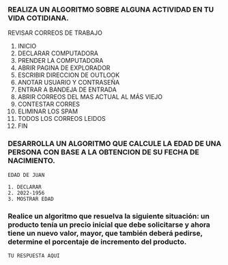 ### REALIZA UN ALGORITMO SOBRE ALGUNA ACTIVIDAD EN TU VIDA COTIDIANA.

  REVISAR CORREOS DE TRABAJO
  
  1. INICIO
  2. DECLARAR COMPUTADORA
  3. PRENDER LA COMPUTADORA
  4. ABRIR PAGINA DE EXPLORADOR
  5. ESCRIBIR DIRECCION DE OUTLOOK
  6. ANOTAR USUARIO Y CONTRASEÑA
  7. ENTRAR A BANDEJA DE ENTRADA
  8. ABRIR CORREOS DEL MAS ACTUAL AL MÁS VIEJO
  9. CONTESTAR CORRES
  10. ELIMINAR LOS SPAM
  11. TODOS LOS CORREOS LEIDOS
  12. FIN
  


### DESARROLLA UN ALGORITMO QUE CALCULE LA EDAD DE UNA PERSONA CON BASE A LA OBTENCION DE SU FECHA DE NACIMIENTO.

    EDAD DE JUAN
    
    1. DECLARAR
    2. 2022-1956
    3. MOSTRAR EDAD




###  Realice un algoritmo que resuelva la siguiente situación: un producto tenía un precio inicial que debe solicitarse y ahora tiene un nuevo valor, mayor, que también deberá pedirse, determine el porcentaje de incremento del producto. 

    TU RESPUESTA AQUI
